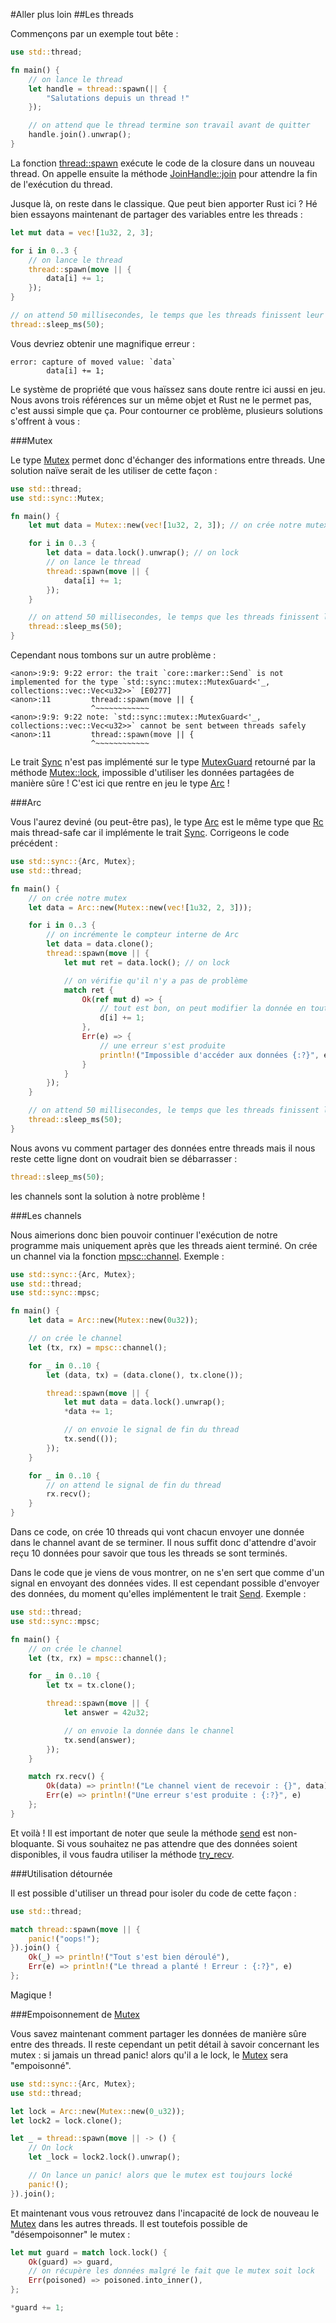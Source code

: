 #Aller plus loin
##Les threads

Commençons par un exemple tout bête :

```Rust
use std::thread;

fn main() {
    // on lance le thread
    let handle = thread::spawn(|| {
        "Salutations depuis un thread !"
    });

    // on attend que le thread termine son travail avant de quitter
    handle.join().unwrap();
}
```

La fonction [thread::spawn](https://doc.rust-lang.org/stable/std/thread/fn.spawn.html) exécute le code de la closure dans un nouveau thread. On appelle ensuite la méthode [JoinHandle::join](https://doc.rust-lang.org/stable/std/thread/struct.JoinHandle.html#method.join) pour attendre la fin de l'exécution du thread.

Jusque là, on reste dans le classique. Que peut bien apporter Rust ici ? Hé bien essayons maintenant de partager des variables entre les threads :

```Rust
let mut data = vec![1u32, 2, 3];

for i in 0..3 {
    // on lance le thread
    thread::spawn(move || {
        data[i] += 1;
    });
}

// on attend 50 millisecondes, le temps que les threads finissent leur travail
thread::sleep_ms(50);
```

Vous devriez obtenir une magnifique erreur :

```Shell
error: capture of moved value: `data`
        data[i] += 1;
```

Le système de propriété que vous haïssez sans doute rentre ici aussi en jeu. Nous avons trois références sur un même objet et Rust ne le permet pas, c'est aussi simple que ça. Pour contourner ce problème, plusieurs solutions s'offrent à vous :

###Mutex

Le type [Mutex](https://doc.rust-lang.org/stable/std/sync/struct.Mutex.html) permet donc d'échanger des informations entre threads. Une solution naïve serait de les utiliser de cette façon :

```Rust
use std::thread;
use std::sync::Mutex;

fn main() {
    let mut data = Mutex::new(vec![1u32, 2, 3]); // on crée notre mutex

    for i in 0..3 {
        let data = data.lock().unwrap(); // on lock
        // on lance le thread
        thread::spawn(move || {
            data[i] += 1;
        });
    }

    // on attend 50 millisecondes, le temps que les threads finissent leur travail
    thread::sleep_ms(50);
}
```

Cependant nous tombons sur un autre problème :

```Shell
<anon>:9:9: 9:22 error: the trait `core::marker::Send` is not implemented for the type `std::sync::mutex::MutexGuard<'_, collections::vec::Vec<u32>>` [E0277]
<anon>:11         thread::spawn(move || {
                  ^~~~~~~~~~~~~
<anon>:9:9: 9:22 note: `std::sync::mutex::MutexGuard<'_, collections::vec::Vec<u32>>` cannot be sent between threads safely
<anon>:11         thread::spawn(move || {
                  ^~~~~~~~~~~~~
```

Le trait [Sync](https://doc.rust-lang.org/stable/std/marker/trait.Send.html) n'est pas implémenté sur le type [MutexGuard](https://doc.rust-lang.org/stable/std/sync/struct.MutexGuard.html) retourné par la méthode [Mutex::lock](https://doc.rust-lang.org/stable/std/sync/struct.Mutex.html#method.lock), impossible d'utiliser les données partagées de manière sûre ! C'est ici que rentre en jeu le type [Arc](https://doc.rust-lang.org/stable/std/sync/struct.Arc.html) !

###Arc

Vous l'aurez deviné (ou peut-être pas), le type [Arc](https://doc.rust-lang.org/stable/std/sync/struct.Arc.html) est le même type que [Rc](https://doc.rust-lang.org/stable/std/rc/struct.Rc.html) mais thread-safe car il implémente le trait [Sync](https://doc.rust-lang.org/stable/std/marker/trait.Sync.html). Corrigeons le code précédent :

```Rust
use std::sync::{Arc, Mutex};
use std::thread;

fn main() {
    // on crée notre mutex
    let data = Arc::new(Mutex::new(vec![1u32, 2, 3]));

    for i in 0..3 {
        // on incrémente le compteur interne de Arc
        let data = data.clone();
        thread::spawn(move || {
            let mut ret = data.lock(); // on lock

            // on vérifie qu'il n'y a pas de problème
            match ret {
                Ok(ref mut d) => {
                    // tout est bon, on peut modifier la donnée en toute sécurité !
                    d[i] += 1;
                },
                Err(e) => {
                    // une erreur s'est produite
                    println!("Impossible d'accéder aux données {:?}", e);
                }
            }
        });
    }

    // on attend 50 millisecondes, le temps que les threads finissent leur travail
    thread::sleep_ms(50);
}
```

Nous avons vu comment partager des données entre threads mais il nous reste cette ligne dont on voudrait bien se débarrasser :

```Rust
thread::sleep_ms(50);
```

les channels sont la solution à notre problème !

###Les channels

Nous aimerions donc bien pouvoir continuer l'exécution de notre programme mais uniquement après que les threads aient terminé. On crée un channel via la fonction [mpsc::channel](https://doc.rust-lang.org/stable/std/sync/mpsc/fn.channel.html). Exemple :

```Rust
use std::sync::{Arc, Mutex};
use std::thread;
use std::sync::mpsc;

fn main() {
    let data = Arc::new(Mutex::new(0u32));

    // on crée le channel
    let (tx, rx) = mpsc::channel();

    for _ in 0..10 {
        let (data, tx) = (data.clone(), tx.clone());

        thread::spawn(move || {
            let mut data = data.lock().unwrap();
            *data += 1;

            // on envoie le signal de fin du thread
            tx.send(());
        });
    }

    for _ in 0..10 {
        // on attend le signal de fin du thread
        rx.recv();
    }
}
```

Dans ce code, on crée 10 threads qui vont chacun envoyer une donnée dans le channel avant de se terminer. Il nous suffit donc d'attendre d'avoir reçu 10 données pour savoir que tous les threads se sont terminés.

Dans le code que je viens de vous montrer, on ne s'en sert que comme d'un signal en envoyant des données vides. Il est cependant possible d'envoyer des données, du moment qu'elles implémentent le trait [Send](https://doc.rust-lang.org/stable/std/marker/trait.Send.html). Exemple :

```Rust
use std::thread;
use std::sync::mpsc;

fn main() {
    // on crée le channel
    let (tx, rx) = mpsc::channel();

    for _ in 0..10 {
        let tx = tx.clone();

        thread::spawn(move || {
            let answer = 42u32;

            // on envoie la donnée dans le channel
            tx.send(answer);
        });
    }

    match rx.recv() {
        Ok(data) => println!("Le channel vient de recevoir : {}", data),
        Err(e) => println!("Une erreur s'est produite : {:?}", e)
    };
}
```

Et voilà ! Il est important de noter que seule la méthode [send](https://doc.rust-lang.org/stable/std/sync/mpsc/struct.Sender.html#method.send) est non-bloquante. Si vous souhaitez ne pas attendre que des données soient disponibles, il vous faudra utiliser la méthode [try_recv](https://doc.rust-lang.org/stable/std/sync/mpsc/struct.Receiver.html#method.try_recv).

###Utilisation détournée

Il est possible d'utiliser un thread pour isoler du code de cette façon :

```Rust
use std::thread;

match thread::spawn(move || {
    panic!("oops!");
}).join() {
    Ok(_) => println!("Tout s'est bien déroulé"),
    Err(e) => println!("Le thread a planté ! Erreur : {:?}", e)
};
```

Magique !

###Empoisonnement de [Mutex](https://doc.rust-lang.org/stable/std/sync/struct.Mutex.html)

Vous savez maintenant comment partager les données de manière sûre entre des threads. Il reste cependant un petit détail à savoir concernant les mutex : si jamais un thread panic! alors qu'il a le lock, le [Mutex](https://doc.rust-lang.org/stable/std/sync/struct.Mutex.html) sera "empoisonné".

```Rust
use std::sync::{Arc, Mutex};
use std::thread;

let lock = Arc::new(Mutex::new(0_u32));
let lock2 = lock.clone();

let _ = thread::spawn(move || -> () {
    // On lock
    let _lock = lock2.lock().unwrap();

    // On lance un panic! alors que le mutex est toujours locké
    panic!();
}).join();
```

Et maintenant vous vous retrouvez dans l'incapacité de lock de nouveau le [Mutex](https://doc.rust-lang.org/stable/std/sync/struct.Mutex.html) dans les autres threads. Il est toutefois possible de "désempoisonner" le mutex :

```Rust
let mut guard = match lock.lock() {
    Ok(guard) => guard,
    // on récupère les données malgré le fait que le mutex soit lock
    Err(poisoned) => poisoned.into_inner(),
};

*guard += 1;
```
